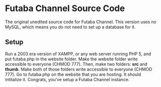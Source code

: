 # Futaba Channel Source Code
The original unedited source code for Futaba Channel. This version uses no MySQL, which means you do not need to set up a database for it.
## Setup 
Run a 2003 era version of XAMPP, or any web server running PHP 5, and put futaba.php in the website folder. Make the website folder write accessible to everyone (CHMOD 777). Then, make two folders: **src** and **thumb**. Make both of those folders write accessible to everyone (CHMOD 777).
Go to futaba.php on the website that you are hosting. It should intitalize it. Congrats, you've setup a Futaba Channel instance.
